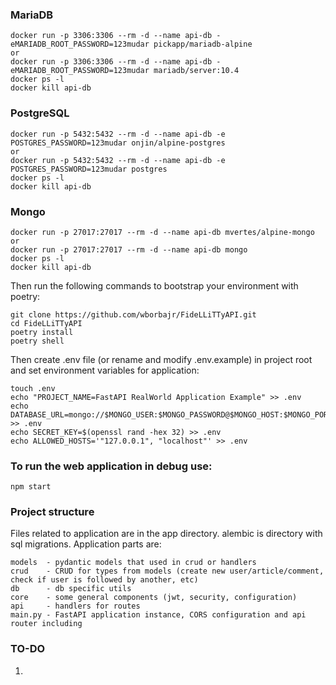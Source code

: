 ### MariaDB
```
docker run -p 3306:3306 --rm -d --name api-db -eMARIADB_ROOT_PASSWORD=123mudar pickapp/mariadb-alpine
or
docker run -p 3306:3306 --rm -d --name api-db -eMARIADB_ROOT_PASSWORD=123mudar mariadb/server:10.4
docker ps -l
docker kill api-db
```

### PostgreSQL
```
docker run -p 5432:5432 --rm -d --name api-db -e POSTGRES_PASSWORD=123mudar onjin/alpine-postgres
or
docker run -p 5432:5432 --rm -d --name api-db -e POSTGRES_PASSWORD=123mudar postgres
docker ps -l
docker kill api-db
```

### Mongo
```
docker run -p 27017:27017 --rm -d --name api-db mvertes/alpine-mongo
or
docker run -p 27017:27017 --rm -d --name api-db mongo
docker ps -l
docker kill api-db
```

Then run the following commands to bootstrap your environment with poetry:
```
git clone https://github.com/wborbajr/FideLLiTTyAPI.git
cd FideLLiTTyAPI
poetry install
poetry shell
```

Then create .env file (or rename and modify .env.example) in project root and set environment variables for application:
```
touch .env
echo "PROJECT_NAME=FastAPI RealWorld Application Example" >> .env
echo DATABASE_URL=mongo://$MONGO_USER:$MONGO_PASSWORD@$MONGO_HOST:$MONGO_PORT/$MONGO_DB >> .env
echo SECRET_KEY=$(openssl rand -hex 32) >> .env
echo ALLOWED_HOSTS='"127.0.0.1", "localhost"' >> .env
```

### To run the web application in debug use:
```
npm start
```

### Project structure

Files related to application are in the app directory. alembic is directory with sql migrations. Application parts are:
```
models  - pydantic models that used in crud or handlers
crud    - CRUD for types from models (create new user/article/comment, check if user is followed by another, etc)
db      - db specific utils
core    - some general components (jwt, security, configuration)
api     - handlers for routes
main.py - FastAPI application instance, CORS configuration and api router including
```

### TO-DO
1. 